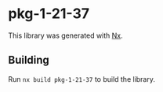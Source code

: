 # pkg-1-21-37

This library was generated with [Nx](https://nx.dev).

## Building

Run `nx build pkg-1-21-37` to build the library.
